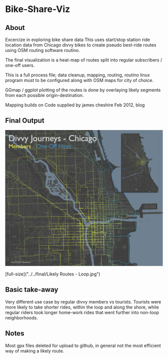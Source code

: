 # Bike-Share-Viz

## About

Excercize in exploring bike share data This uses start/stop station 
ride location data from Chicago divvy bikes to create pseudo best-ride 
routes using OSM routing software routino.

The final visualization is a heat-map of routes split into regular 
subscribers / one-off users.

This is a full process file; data cleanup, mapping, routing, 
routino linux program must to be configured along with OSM maps
for city of choice.  

GGmap / ggplot plotting of the routes is done by overlaying likely
segments from each possible origin-destination.

Mapping builds on Code supplied by james cheshire Feb 2012, blog

## Final Output
 
<img src="\final\Likely Routes - Loop - reduced.jpg">

[full-size]("../../final/Likely Routes - Loop.jpg")

## Basic take-away

Very different use case by  regular divvy members vs tourists.
Tourists were more likely to take shorter rides, within the loop 
and along the shore, while regular riders took longer home-work
rides that went further into non-loop neighborhoods.

## Notes

Most gpx files deleted for upload to github, in general not the most 
efficient way of making a likely route.  
